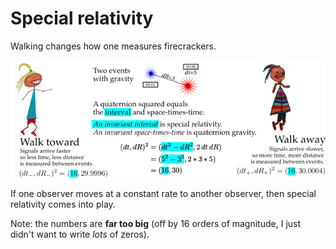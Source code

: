 # Special relativity

Walking changes how one measures firecrackers.

![special relativity](../img/sr_and_qg.sr.600.png)


If one observer moves at a constant rate to another observer, then special relativity comes into play.

Note: the numbers are **far too big** (off by 16 orders of magnitude, I just
didn't want to write _lots_ of zeros).
